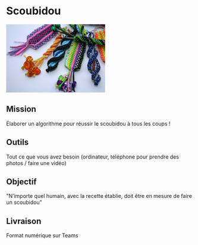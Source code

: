 # Scoubidou
![scoubidou.png](scoubidou.png)

## Mission
Élaborer un algorithme pour réussir le scoubidou à tous les coups !

## Outils
Tout ce que vous avez besoin (ordinateur, téléphone pour prendre des photos / faire une vidéo)

## Objectif
"N’importe quel humain, avec la recette établie, doit être en mesure de faire un scoubidou"

## Livraison
Format numérique sur Teams

